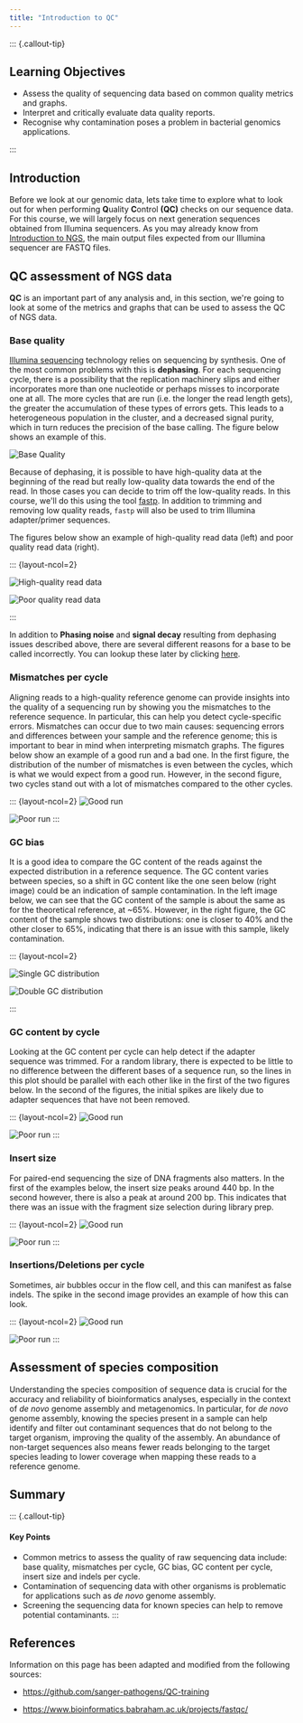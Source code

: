 ```yaml
---
title: "Introduction to QC"
---
```


::: {.callout-tip}
## Learning Objectives

- Assess the quality of sequencing data based on common quality metrics and graphs. 
- Interpret and critically evaluate data quality reports.
- Recognise why contamination poses a problem in bacterial genomics applications.

:::

## Introduction

Before we look at our genomic data, lets take time to explore what to look out for when performing **Q**uality **C**ontrol **(QC)** checks on our sequence data. 
For this course, we will largely focus on next generation sequences obtained from Illumina sequencers. 
As you may already know from [Introduction to NGS](01-intro_ngs.md), the main output files expected from our Illumina sequencer are FASTQ files.

## QC assessment of NGS data

**QC** is an important part of any analysis and, in this section, we're going to look at some of the metrics and graphs that can be used to assess the QC of NGS data. 

### Base quality

[Illumina sequencing](https://en.wikipedia.org/wiki/Illumina_dye_sequencing) technology relies on sequencing by synthesis. One of the most common problems with this is __dephasing__. For each sequencing cycle, there is a possibility that the replication machinery slips and either incorporates more than one nucleotide or perhaps misses to incorporate one at all. The more cycles that are run (i.e. the longer the read length gets), the greater the accumulation of these types of errors gets. This leads to a heterogeneous population in the cluster, and a decreased signal purity, which in turn reduces the precision of the base calling. The figure below shows an example of this.

![Base Quality](images/base_qual.png)

Because of dephasing, it is possible to have high-quality data at the beginning of the read but really low-quality data towards the end of the read. In those cases you can decide to trim off the low-quality reads. In this course, we'll do this using the tool [fastp](https://www.ncbi.nlm.nih.gov/pubmed/30423086/). In addition to trimming and removing low quality reads, `fastp` will also be used to trim Illumina adapter/primer sequences.

The figures below show an example of high-quality read data (left) and poor quality read data (right).

::: {layout-ncol=2}

![High-quality read data](images/base_qual_pass.png)

![Poor quality read data](images/base_qual_fail.png)

:::

In addition to __Phasing noise__ and __signal decay__ resulting from dephasing issues described above, there are several different reasons for a base to be called incorrectly. You can lookup these later by clicking [here](https://doi.org/10.1093/bib/bbq077).


### Mismatches per cycle

Aligning reads to a high-quality reference genome can provide insights into the quality of a sequencing run by showing you the mismatches to the reference sequence. In particular, this can help you detect cycle-specific errors. Mismatches can occur due to two main causes: sequencing errors and differences between your sample and the reference genome; this is important to bear in mind when interpreting mismatch graphs. The figures below show an example of a good run and a bad one. In the first figure, the distribution of the number of mismatches is even between the cycles, which is what we would expect from a good run. However, in the second figure, two cycles stand out with a lot of mismatches compared to the other cycles.

::: {layout-ncol=2}
![Good run](images/mismatch_per_cycle_pass.png)

![Poor run](images/mismatch_per_cycle_fail.png)
:::

### GC bias
It is a good idea to compare the GC content of the reads against the expected distribution in a reference sequence. The GC content varies between species, so a shift in GC content like the one seen below (right image) could be an indication of sample contamination. In the left image below, we can see that the GC content of the sample is about the same as for the theoretical reference, at ~65%. However, in the right figure, the GC content of the sample shows two distributions: one is closer to 40% and the other closer to 65%, indicating that there is an issue with this sample, likely contamination. 


::: {layout-ncol=2}

![Single GC distribution](images/gc_pass.png)

![Double GC distribution](images/gc_fail.png)

:::

### GC content by cycle
Looking at the GC content per cycle can help detect if the adapter sequence was trimmed. For a random library, there is expected to be little to no difference between the different bases of a sequence run, so the lines in this plot should be parallel with each other like in the first of the two figures below. In the second of the figures, the initial spikes are likely due to adapter sequences that have not been removed. 

::: {layout-ncol=2}
![Good run](images/acgt_per_cycle_pass.png)

![Poor run](images/acgt_per_cycle_fail.png)
:::

<!-- TODO - the second figure is not really a poor run, it's very common due to non-random shearing of DNA fragments. Barcode issues would show up at the end of the sequences. We should clarify this or find a different example. -->

### Insert size
For paired-end sequencing the size of DNA fragments also matters. In the first of the examples below, the insert size peaks around 440 bp. In the second however, there is also a peak at around 200 bp. This indicates that there was an issue with the fragment size selection during library prep.

::: {layout-ncol=2}
![Good run](images/insert_size_pass.png)

![Poor run](images/insert_size_fail.png)
:::

### Insertions/Deletions per cycle
Sometimes, air bubbles occur in the flow cell, and this can manifest as false indels. The spike in the second image provides an example of how this can look.

::: {layout-ncol=2}
![Good run](images/indels-per-cycle.pass.png)

![Poor run](images/indels-per-cycle.fail.png)
:::

## Assessment of species composition

Understanding the species composition of sequence data is crucial for the accuracy and reliability of bioinformatics analyses, especially in the context of _de novo_ genome assembly and metagenomics. In particular, for _de novo_ genome assembly, knowing the species present in a sample can help identify and filter out contaminant sequences that do not belong to the target organism, improving the quality of the assembly. An abundance of non-target sequences also means fewer reads belonging to the target species leading to lower coverage when mapping these reads to a reference genome.

## Summary

::: {.callout-tip}
#### Key Points

- Common metrics to assess the quality of raw sequencing data include: base quality, mismatches per cycle, GC bias, GC content per cycle, insert size and indels per cycle.
- Contamination of sequencing data with other organisms is problematic for applications such as _de novo_ genome assembly. 
- Screening the sequencing data for known species can help to remove potential contaminants.
:::

## References
Information on this page has been adapted and modified from the following sources:

- https://github.com/sanger-pathogens/QC-training

- https://www.bioinformatics.babraham.ac.uk/projects/fastqc/